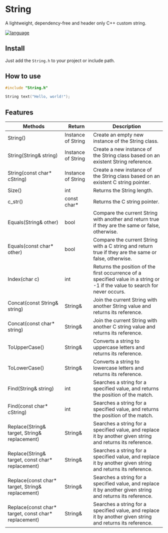 # String
A lightweight, dependency-free and header only C++ custom string.

[![language](https://img.shields.io/badge/language-c++-blue.svg)](https://isocpp.org)

## Install

Just add the `String.h` to your project or include path.

## How to use

```c++
#include "String.h"

String text("Hello, world!");
```

## Features

| Methods                                              | Return             | Description                                                                                                                  |
| ---------------------------------------------------- | ------------------ | ---------------------------------------------------------------------------------------------------------------------------- |
| String()                                             | Instance of String | Create an empty new instance of the String class.                                                                            |
| String(String& string)                               | Instance of String | Create a new instance of the String class based on an existent String reference.                                             |
| String(const char* cString)                          | Instance of String | Create a new instance of the String class based on an existent C string pointer.                                             |
| Size()                                               | int                | Returns the String length.                                                                                                   |
| c_str()                                              | const char*        | Returns the C string pointer.                                                                                                |
| Equals(String& other)                                | bool               | Compare the current String with another and return true if they are the same or false, otherwise.                            |
| Equals(const char* other)                            | bool               | Compare the current String with a C string and return true if they are the same or false, otherwise.                         |
| Index(char c)                                        | int                | Returns the position of the first occurrence of a specified value in a string or -1 if the value to search for never occurs. |
| Concat(const String& string)                         | String&            | Join the current String with another String value and returns its reference.                                                 |
| Concat(const char* string)                           | String&            | Join the current String with another C string value and returns its reference.                                               |
| ToUpperCase()                                        | String&            | Converts a string to uppercase letters and returns its reference.                                                            |
| ToLowerCase()                                        | String&            | Converts a string to lowercase letters and returns its reference.                                                            |
| Find(String& string)                                 | int                | Searches a string for a specified value, and returns the position of the match.                                              |
| Find(const char* cString)                            | int                | Searches a string for a specified value, and returns the position of the match.                                              |
| Replace(String& target, String& replacement)         | String&            | Searches a string for a specified value, and replace it by another given string and returns its reference.                   |
| Replace(String& target, const char* replacement)     | String&            | Searches a string for a specified value, and replace it by another given string and returns its reference.                   |
| Replace(const char* target, String& replacement)     | String&            | Searches a string for a specified value, and replace it by another given string and returns its reference.                   |
| Replace(const char* target, const char* replacement) | String&            | Searches a string for a specified value, and replace it by another given string and returns its reference.                   |
